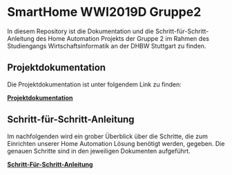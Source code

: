 # SmartHome WWI2019D Gruppe2

In diesem Repository ist die Dokumentation und die Schritt-für-Schritt-Anleitung des Home Automation Projekts der Gruppe 2
im Rahmen des Studiengangs Wirtschaftsinformatik an der DHBW Stuttgart zu finden.

## Projektdokumentation

Die Projektdokumentation ist unter folgendem Link zu finden: 

**[Projektdokumentation](https://github.com/tabascoel/SmartHome_WWI2019D_Gruppe2/tree/main/Projektdokumentation)**

## Schritt-für-Schritt-Anleitung

Im nachfolgenden wird ein grober Überblick über die Schritte, die zum Einrichten unserer Home Automation Lösung benötigt werden, gegeben.
Die genauen Schritte sind in den jeweiligen Dokumenten aufgeführt.

**[Schritt-Für-Schritt-Anleitung](https://github.com/tabascoel/SmartHome_WWI2019D_Gruppe2/tree/main/Schritt-F%C3%BCr-Schritt-Anleitung)**



